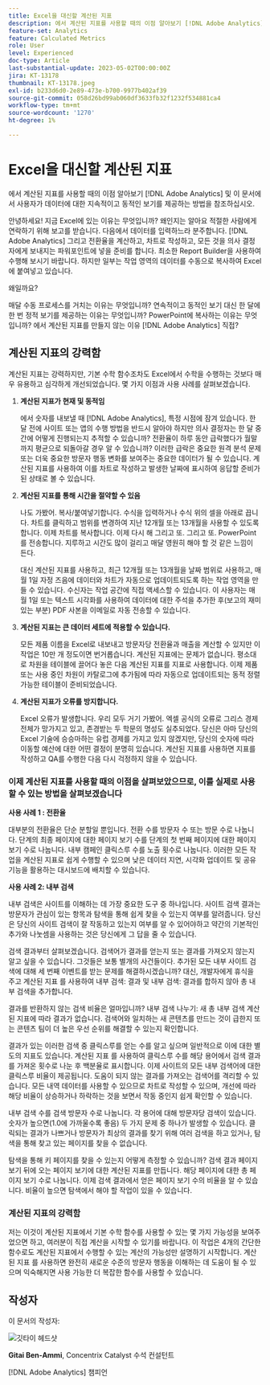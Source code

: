 ```yaml
---
title: Excel을 대신할 계산된 지표
description: 에서 계산된 지표를 사용할 때의 이점 알아보기 [!DNL Adobe Analytics] 및 이 문서에서 사용자가 데이터에 대한 지속적이고 동적인 보기를 제공하는 방법을 참조하십시오.
feature-set: Analytics
feature: Calculated Metrics
role: User
level: Experienced
doc-type: Article
last-substantial-update: 2023-05-02T00:00:00Z
jira: KT-13178
thumbnail: KT-13178.jpeg
exl-id: b233d6d0-2e89-473e-b700-9977b402af39
source-git-commit: 058d26bd99ab060df3633fb32f1232f534881ca4
workflow-type: tm+mt
source-wordcount: '1270'
ht-degree: 1%

---
```


# Excel을 대신할 계산된 지표

에서 계산된 지표를 사용할 때의 이점 알아보기 [!DNL Adobe Analytics] 및 이 문서에서 사용자가 데이터에 대한 지속적이고 동적인 보기를 제공하는 방법을 참조하십시오.

안녕하세요! 지금 Excel에 있는 이유는 무엇입니까? 왜인지는 알아요 적절한 사람에게 연락하기 위해 보고를 받습니다. 다음에서 데이터를 입력하느라 분주합니다. [!DNL Adobe Analytics] 그리고 전환율을 계산하고, 차트로 작성하고, 모든 것을 의사 결정자에게 보내지는 파워포인트에 넣을 준비를 합니다. 최소한 Report Builder을 사용하여 수행해 보시기 바랍니다. 하지만 일부는 작업 영역의 데이터를 수동으로 복사하여 Excel에 붙여넣고 있습니다.

왜일까요?

매달 수동 프로세스를 거치는 이유는 무엇입니까? 연속적이고 동적인 보기 대신 한 달에 한 번 정적 보기를 제공하는 이유는 무엇입니까? PowerPoint에 복사하는 이유는 무엇입니까? 에서 계산된 지표를 만들지 않는 이유 [!DNL Adobe Analytics] 직접?

## 계산된 지표의 강력함

계산된 지표는 강력하지만, 기본 수학 함수조차도 Excel에서 수학을 수행하는 것보다 매우 유용하고 심각하게 개선되었습니다. 몇 가지 이점과 사용 사례를 살펴보겠습니다.

1. **계산된 지표가 현재 및 동적임**

   에서 숫자를 내보낼 때 [!DNL Adobe Analytics], 특정 시점에 잠겨 있습니다. 한 달 전에 사이트 또는 앱의 수행 방법을 반드시 알아야 하지만 의사 결정자는 한 달 중간에 어떻게 진행되는지 추적할 수 있습니까? 전환율이 하루 동안 급락했다가 월말까지 평균으로 되돌아갈 경우 알 수 있습니까? 이러한 급락은 중요한 원격 분석 문제 또는 더욱 중요한 방문자 행동 변화를 보여주는 중요한 데이터가 될 수 있습니다. 계산된 지표를 사용하여 이를 차트로 작성하고 발생한 날짜에 표시하여 응답할 준비가 된 상태로 볼 수 있습니다.

1. **계산된 지표를 통해 시간을 절약할 수 있음**

   나도 가봤어. 복사/붙여넣기합니다. 수식을 입력하거나 수식 위의 셀을 아래로 끕니다. 차트를 클릭하고 범위를 변경하여 지난 12개월 또는 13개월을 사용할 수 있도록 합니다. 이제 차트를 복사합니다. 이제 다시 해 그리고 또. 그리고 또. PowerPoint를 전송합니다. 지루하고 시간도 많이 걸리고 매달 영원히 해야 할 것 같은 느낌이 든다.

   대신 계산된 지표를 사용하고, 최근 12개월 또는 13개월을 날짜 범위로 사용하고, 매월 1일 자정 즈음에 데이터와 차트가 자동으로 업데이트되도록 하는 작업 영역을 만들 수 있습니다. 수신자는 작업 공간에 직접 액세스할 수 있습니다. 이 사용자는 매월 1일 또는 텍스트 시각화를 사용하여 데이터에 대한 주석을 추가한 후(보고의 재미있는 부분) PDF 사본을 이메일로 자동 전송할 수 있습니다.

1. **계산된 지표는 큰 데이터 세트에 적용할 수 있습니다.**

   모든 제품 이름을 Excel로 내보내고 방문자당 전환율과 매출을 계산할 수 있지만 이 작업은 10만 개 정도이면 번거롭습니다. 계산된 지표에는 문제가 없습니다. 평소대로 차원을 테이블에 끌어다 놓은 다음 계산된 지표를 지표로 사용합니다. 이제 제품 또는 사용 중인 차원이 카탈로그에 추가됨에 따라 자동으로 업데이트되는 동적 정렬 가능한 테이블이 준비되었습니다.

1. **계산된 지표가 오류를 방지합니다.**

   Excel 오류가 발생합니다. 우리 모두 거기 가봤어. 엑셀 공식의 오류로 그리스 경제 전체가 망가지고 있고, 존경받는 두 학문의 명성도 실추되었다. 당신은 아마 당신의 Excel 기술에 승승마하는 유럽 경제를 가지고 있지 않겠지만, 당신의 숫자에 따라 이동할 예산에 대한 어떤 결정이 분명히 있습니다. 계산된 지표를 사용하면 지표를 작성하고 QA를 수행한 다음 다시 걱정하지 않을 수 있습니다.

### 이제 계산된 지표를 사용할 때의 이점을 살펴보았으므로, 이를 실제로 사용할 수 있는 방법을 살펴보겠습니다

**사용 사례 1 : 전환율**

대부분의 전환율은 단순 분할일 뿐입니다. 전환 수를 방문자 수 또는 방문 수로 나눕니다. 단계의 최종 페이지에 대한 페이지 보기 수를 단계의 첫 번째 페이지에 대한 페이지 보기 수로 나눕니다. 내부 캠페인 클릭스루 수를 노출 횟수로 나눕니다. 이러한 모든 작업을 계산된 지표로 쉽게 수행할 수 있으며 낮은 데이터 지연, 시각화 업데이트 및 공유 기능을 활용하는 대시보드에 배치할 수 있습니다.

**사용 사례 2: 내부 검색**

내부 검색은 사이트를 이해하는 데 가장 중요한 도구 중 하나입니다. 사이트 검색 결과는 방문자가 관심이 있는 항목과 탐색을 통해 쉽게 찾을 수 있는지 여부를 알려줍니다. 당신은 당신의 사이트 검색이 잘 작동하고 있는지 여부를 알 수 있어야하고 약간의 기본적인 추가와 나눗셈을 사용하는 것은 당신에게 그 답을 줄 수 있습니다.

검색 결과부터 살펴보겠습니다. 검색어가 결과를 얻는지 또는 결과를 가져오지 않는지 알고 싶을 수 있습니다. 그것들은 보통 별개의 사건들이다. 추가된 모든 내부 사이트 검색에 대해 세 번째 이벤트를 받는 문제를 해결하시겠습니까? 대신, 개발자에게 휴식을 주고 계산된 지표 를 사용하여 내부 검색: 결과 및 내부 검색: 결과를 합하지 않아 총 내부 검색을 추가합니다.

결과를 반환하지 않는 검색 비율은 얼마입니까? 내부 검색 나누기: 새 총 내부 검색 계산된 지표에 따라 결과가 없습니다. 검색어와 일치하는 새 콘텐츠를 만드는 것이 급한지 또는 콘텐츠 팀이 더 높은 우선 순위를 해결할 수 있는지 확인합니다.

결과가 있는 이러한 검색 중 클릭스루를 얻는 수를 알고 싶으며 일반적으로 이에 대한 별도의 지표도 있습니다. 계산된 지표 를 사용하여 클릭스루 수를 해당 용어에서 검색 결과를 가져온 횟수로 나눈 후 백분율로 표시합니다. 이제 사이트의 모든 내부 검색어에 대한 클릭스루 비율이 제공됩니다. 도움이 되지 않는 결과를 가져오는 검색어를 격리할 수 있습니다. 모든 내역 데이터를 사용할 수 있으므로 차트로 작성할 수 있으며, 개선에 따라 해당 비율이 상승하거나 하락하는 것을 보면서 작동 중인지 쉽게 확인할 수 있습니다.

내부 검색 수를 검색 방문자 수로 나눕니다. 각 용어에 대해 방문자당 검색이 있습니다. 숫자가 높으면(1.0에 가까울수록 좋음) 두 가지 문제 중 하나가 발생할 수 있습니다. 클릭되는 결과가 나쁘거나 방문자가 최상의 결과를 찾기 위해 여러 검색을 하고 있거나, 탐색을 통해 찾고 있는 페이지를 찾을 수 없습니다.

탐색을 통해 키 페이지를 찾을 수 있는지 어떻게 측정할 수 있습니까? 검색 결과 페이지 보기 뒤에 오는 페이지 보기에 대한 계산된 지표를 만듭니다. 해당 페이지에 대한 총 페이지 보기 수로 나눕니다. 이제 검색 결과에서 얻은 페이지 보기 수의 비율을 알 수 있습니다. 비율이 높으면 탐색에서 해야 할 작업이 있을 수 있습니다.

### 계산된 지표의 강력함

저는 이것이 계산된 지표에서 기본 수학 함수를 사용할 수 있는 몇 가지 가능성을 보여주었으면 하고, 여러분이 직접 계산을 시작할 수 있기를 바랍니다. 이 작업은 4개의 간단한 함수로도 계산된 지표에서 수행할 수 있는 계산의 가능성만 설명하기 시작합니다. 계산된 지표 를 사용하면 완전히 새로운 수준의 방문자 행동을 이해하는 데 도움이 될 수 있으며 익숙해지면 사용 가능한 더 복잡한 함수를 사용할 수 있습니다.

## 작성자

이 문서의 작성자:

![깃타이 헤드샷](assets/gittai.png)

**Gitai Ben-Ammi**, Concentrix Catalyst 수석 컨설턴트

[!DNL Adobe Analytics] 챔피언
